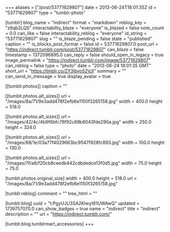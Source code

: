 +++
aliases = ["/post/53771629807"]
date = 2013-06-24T18:01:35Z
id = "53771629807"
type = "tumblr-photo"

[tumblr]
blog_name = "indirect"
format = "markdown"
reblog_key = "z6qb2LQS"
interactability_blaze = "everyone"
is_blazed = false
note_count = 0.0
can_like = false
interactability_reblog = "everyone"
id_string = "53771629807"
slug = ""
is_blaze_pending = false
state = "published"
caption = ""
is_blocks_post_format = false
id = 53771629807.0
post_url = "https://indirect.tumblr.com/post/53771629807"
can_blaze = false
timestamp = 1372096895.0
can_reply = false
should_open_in_legacy = true
image_permalink = "https://indirect.tumblr.com/image/53771629807"
can_reblog = false
type = "photo"
date = "2013-06-24 18:01:35 GMT"
short_url = "https://tmblr.co/ZY3jbyo52VJl"
summary = ""
can_send_in_message = true
display_avatar = true

[[tumblr.photos]]
caption = ""

[[tumblr.photos.alt_sizes]]
url = "/images/8a/71/9e3add478f2efb6e1150f3265158.jpg"
width = 400.0
height = 518.0

[[tumblr.photos.alt_sizes]]
url = "/images/42/4c/4b9f6bfc78f92c89b8043fde290a.jpg"
width = 250.0
height = 324.0

[[tumblr.photos.alt_sizes]]
url = "/images/68/1e/03a77f4029663bc9547f928fc893.jpg"
width = 100.0
height = 130.0

[[tumblr.photos.alt_sizes]]
url = "/images/7f/a6/f20cb8ceedb442cdbdedce13f0d5.jpg"
width = 75.0
height = 75.0

[tumblr.photos.original_size]
width = 400.0
height = 518.0
url = "/images/8a/71/9e3add478f2efb6e1150f3265158.jpg"

[tumblr.reblog]
comment = ""
tree_html = ""

[tumblr.blog]
uuid = "t:PgyUJU3SA2Klwyt81UWAwQ"
updated = 1739757070.0
can_show_badges = true
name = "indirect"
title = "indirect"
description = ""
url = "https://indirect.tumblr.com/"

[tumblr.blog.tumblrmart_accessories]
+++
